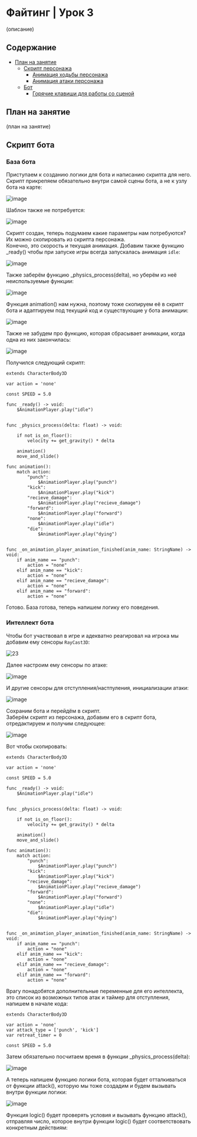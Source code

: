 # Файтинг | Урок 3

(описание)

## Содержание

- [План на занятие](#План-на-занятие)
  - [Скрипт персонажа](#Скрипт-персонажа)
    - [Анимация ходьбы персонажа](#Анимация-ходьбы-персонажа)
    - [Анимация атаки персонажа](#Анимация-атаки-персонажа)
  - [Бот](#Бот)
    - [Горячие клавиши для работы со сценой](#Горячие-клавиши-для-работы-со-сценой)


## План на занятие 

(план на занятие)

## Скрипт бота 

### База бота

Приступаем к созданию логики для бота и написанию скрипта для него. Скрипт прикрепяем обязательно внутри самой сцены бота, а не к узлу бота на карте:

![image](https://github.com/user-attachments/assets/1a965114-fe9d-4541-86f0-fb1291004bc6)

Шаблон также не потребуется:

![image](https://github.com/user-attachments/assets/9221c723-1c87-4c3c-a952-6fa92653bba7)

Скрипт создан, теперь подумаем какие параметры нам потребуются? Их можно скопировать из скрипта персонажа.\
Конечно, это скорость и текущая анимация. Добавим также функцию _ready() чтобы при запуске игры всегда запускалась анимация `idle`:

![image](https://github.com/user-attachments/assets/f6d52794-3a52-496c-9364-139aa73be108)

Также заберём функцию _physics_process(delta), но уберём из неё неиспользуемые функции:

![image](https://github.com/user-attachments/assets/816b569b-d420-42a6-b644-fafc99e5ab93)

Функция animation() нам нужна, поэтому тоже скопируем её в скрипт бота и адаптируем под текущий код и существующие у бота анимации:

![image](https://github.com/user-attachments/assets/c5a64e96-de44-469b-bcfa-a6859395e362)

Также не забудем про функцию, которая сбрасывает анимации, когда одна из них закончилась:

![image](https://github.com/user-attachments/assets/3aacddc5-a381-40a4-afd4-871849922bec)

Получился следующий скрипт:

```GDScript
extends CharacterBody3D

var action = 'none'

const SPEED = 5.0

func _ready() -> void:
	$AnimationPlayer.play("idle")
	
	
func _physics_process(delta: float) -> void:

	if not is_on_floor():
		velocity += get_gravity() * delta

	animation()
	move_and_slide()
	
func animation():
	match action:
		"punch":
			$AnimationPlayer.play("punch")
		"kick":
			$AnimationPlayer.play("kick")
		"recieve_damage":
			$AnimationPlayer.play("recieve_damage")
		"forward":
			$AnimationPlayer.play("forward")
		"none":
			$AnimationPlayer.play("idle")
		"die":
			$AnimationPlayer.play("dying")
			

func _on_animation_player_animation_finished(anim_name: StringName) -> void:
	if anim_name == "punch":
		action = "none"
	elif anim_name == "kick":
		action = "none"
	elif anim_name == "recieve_damage":
		action = "none"
	elif anim_name == "forward":
		action = "none"
```

Готово. База готова, теперь напишем логику его поведения.

### Интеллект бота

Чтобы бот участвовал в игре и адекватно реагировал на игрока мы добавим ему сенсоры `RayCast3D`:

![23](https://github.com/user-attachments/assets/09f928ff-138c-4e4d-bb5d-8d80075f8e5e)

Далее настроим ему сенсоры по атаке:

![image](https://github.com/user-attachments/assets/6fbebe1f-4ef6-4004-ab5c-d9f8f61e129e)

И другие сенсоры для отступления/настпуления, инициализации атаки:

![image](https://github.com/user-attachments/assets/b1a0b2d8-d851-41fe-a753-7853346085f1)

Сохраним бота и перейдём в скрипт.\
Заберём скрипт из персонажа, добавим его в скрипт бота, отредактируем и получим следующее:

![image](https://github.com/user-attachments/assets/7f3ce664-50d2-4efe-9e12-4dd507231e4e)

Вот чтобы скопировать:

```GDScript
extends CharacterBody3D

var action = 'none'

const SPEED = 5.0

func _ready() -> void:
	$AnimationPlayer.play("idle")
	
	
func _physics_process(delta: float) -> void:

	if not is_on_floor():
		velocity += get_gravity() * delta

	animation()
	move_and_slide()
	
func animation():
	match action:
		"punch":
			$AnimationPlayer.play("punch")
		"kick":
			$AnimationPlayer.play("kick")
		"recieve_damage":
			$AnimationPlayer.play("recieve_damage")
		"forward":
			$AnimationPlayer.play("forward")
		"none":
			$AnimationPlayer.play("idle")
		"die":
			$AnimationPlayer.play("dying")
			

func _on_animation_player_animation_finished(anim_name: StringName) -> void:
	if anim_name == "punch":
		action = "none"
	elif anim_name == "kick":
		action = "none"
	elif anim_name == "recieve_damage":
		action = "none"
	elif anim_name == "forward":
		action = "none"
```

Врагу понадобятся дополнительные переменные для его интеллекта, это список из возможных типов атак и таймер для отступления, напишем в начале кода:

```GDScript
extends CharacterBody3D

var action = 'none'
var attack_type = ['punch', 'kick']
var retreat_timer = 0

const SPEED = 5.0
```

Затем обязательно посчитаем время в функции _physics_process(delta):

![image](https://github.com/user-attachments/assets/47bbad5a-22c0-4adb-ba47-0f08090bea65)

А теперь напишем функцию логики бота, которая будет отталкиваться от функции attack(), которую мы тоже создадим и будем вызывать внутри функции логики:

![image](https://github.com/user-attachments/assets/31e24996-d6e4-4fe7-9194-ca7e61df1f20)

Функция logic() будет проверять условия и вызывать функцию attack(), отправляя число, которое внутри функции logic() будет соответствовать конкретным действиям:














